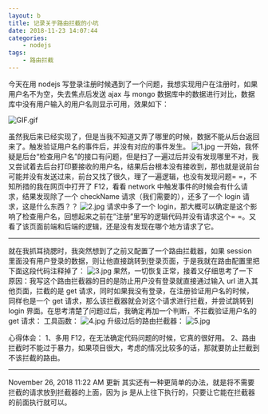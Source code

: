 ```yaml
---
layout: b
title: 记录关于路由拦截的小坑
date: 2018-11-23 14:07:44
categories:
	- nodejs
tags:
	- 路由拦截
---
```


今天在用 nodejs 写登录注册时候遇到了一个问题，我想实现用户在注册时，如果用户名不为空，失去焦点后发送 ajax 与 mongo 数据库中的数据进行对比，数据库中没有用户输入的用户名则显示可用，效果如下：

![GIF.gif](https://myblog-1257961174.cos.ap-beijing.myqcloud.com/blog/08-Route-interception/GIF.gif)

<!-- more -->

虽然我后来已经实现了，但是当我不知道又弄了哪里的时候，数据不能从后台返回来了。触发验证用户名的事件后，并没有对应的事件发生。
![1.jpg](https://myblog-1257961174.cos.ap-beijing.myqcloud.com/blog/08-Route-interception/1.jpg)
一开始，我怀疑是后台“检查用户名”的接口有问题，但是扫了一遍过后并没有发现哪里不对，我又尝试着去后台打印要接收的用户名，结果后台根本没有接收到，那也就是说前台可能并没有发送过来，前台又找了很久，理了一遍逻辑，也没有发现问题= =，不知所措的我在网页中打开了 F12，看看 network 中触发事件的时候会有什么请求，结果发现除了一个 checkName 请求（我们需要的），还多了一个 login 请求，这是什么东西？？
![2.jpg](https://myblog-1257961174.cos.ap-beijing.myqcloud.com/blog/08-Route-interception/2.jpg)
请求中多了一个 login，那大概可以确定是这个影响了检查用户名，回想起来之前在”注册”里写的逻辑代码并没有请求这个= =。又看了该页面前端和后端的逻辑，还是没有发现在哪个地方请求了它。

---

就在我抓耳挠腮时，我突然想到了之前又配置了一个路由拦截器，如果 session 里面没有用户登录的数据，则让他直接跳转到登录页面，于是我就在路由配置里把下面这段代码注释掉了：
![3.jpg](https://myblog-1257961174.cos.ap-beijing.myqcloud.com/blog/08-Route-interception/3.jpg)
果然，一切恢复正常，接着又仔细思考了一下原因：我写这个路由拦截器的目的是防止用户没有登录就直接通过输入 url 进入其他页面，拦截的是 get 请求，同时如果我没有登录，在注册验证用户名的时候，同样也是一个 get 请求，那么该拦截器就会对这个请求进行拦截，并尝试跳转到 login 界面。在思考清楚了问题过后，我确定再加一个判断，不拦截验证用户名的 get 请求：
工具函数：
![4.jpg](https://myblog-1257961174.cos.ap-beijing.myqcloud.com/blog/08-Route-interception/4.jpg)
升级过后的路由拦截器：
![5.jpg](https://myblog-1257961174.cos.ap-beijing.myqcloud.com/blog/08-Route-interception/5.jpg)

心得体会：
1、多用 F12，在无法确定代码问题的时候，它真的很好用。
2、路由拦截时不能过于暴力，如果项目很大，考虑的情况比较多的话，那就要防止拦截到不该拦截的路由。

---

November 26, 2018 11:22 AM 更新
其实还有一种更简单的办法，就是将不需要拦截的请求放到拦截器的上面，因为 js 是从上往下执行的，只要让它能在拦截器的前面执行就可以。
